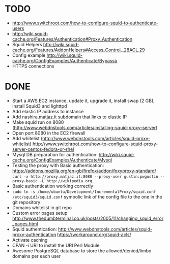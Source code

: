 TODO
====

- http://www.switchroot.com/how-to-configure-squid-to-authenticate-users
- http://wiki.squid-cache.org/Features/Authentication#Proxy_Authentication
- Squid Helpers http://wiki.squid-cache.org/Features/AddonHelpers#Access_Control_.28ACL.29
- Config example http://wiki.squid-cache.org/ConfigExamples/Authenticate/Bypassù
- HTTPS connections

DONE
====

- Start a AWS EC2 instance, update it, upgrade it, install swap (2 GB), install Squid3 and lighttpd
- Add elastic IP address to instance
- Add nashira.matjaz.it subdomain that links to elastic IP
- Make squid run on 8080 (http://www.webdnstools.com/articles/installing-squid-proxy-server)
- Open port 8080 in the EC2 firewall
- Add whitelist (http://www.webdnstools.com/articles/squid-proxy-whitelist)
http://www.switchroot.com/how-to-configure-squid-proxy-server-centos-fedora-or-rhel
- Mysql DB preparation for authentication: http://wiki.squid-cache.org/ConfigExamples/Authenticate/Mysql
- Testing the proxy with Basic authentication: https://addons.mozilla.org/en-gb/firefox/addon/foxyproxy-standard/
  `curl -x http://proxy.matjaz.it:8080 --proxy-user gustin:pwgustin --proxy-basic -L http://wikipedia.org`
- Basic authentication working correctly
- `sudo ln -s /home/ubuntu/Development/IncrementalProxy/squid.conf /etc/squid3/squid.conf` symbolic link of the config file to the one in the git repository
- Domains whitelist in git repo
- Custom error pages setup http://www.thedumbterminal.co.uk/posts/2005/11/changing_squid_error_pages.html
- Squid authentication: http://www.webdnstools.com/articles/squid-proxy-authentication
https://workaround.org/squid-acls/
- Activate caching
- CPAN -i URI to install the URI Perl Module
- Awesome PostgreSQL database to store the allowed/denied/limbo domains per each user
